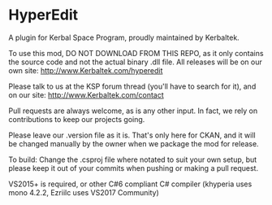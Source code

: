 HyperEdit
=========

A plugin for Kerbal Space Program, proudly maintained by Kerbaltek.

To use this mod, DO NOT DOWNLOAD FROM THIS REPO, as it only contains the source code and not the actual binary .dll file.  All releases will be on our own site: http://www.Kerbaltek.com/hyperedit

Please talk to us at the KSP forum thread (you'll have to search for it), and on our site:
http://www.Kerbaltek.com/contact

Pull requests are always welcome, as is any other input.  In fact, we rely on contributions to keep our projects going.

Please leave our .version file as it is.  That's only here for CKAN, and it will be changed manually by the owner when we package the mod for release.

To build:
Change the .csproj file where notated to suit your own setup, but please keep it out of your commits when pushing or making a pull request.

VS2015+ is required, or other C#6 compliant C# compiler (khyperia uses mono 4.2.2, Ezriilc uses VS2017 Community)
